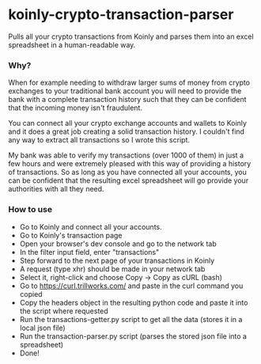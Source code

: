 # koinly-crypto-transaction-parser
Pulls all your crypto transactions from Koinly and parses them into an excel spreadsheet in a human-readable way. 

### Why? 
When for example needing to withdraw larger sums of money from crypto exchanges to your traditional bank account you
 will need to provide the bank with a complete transaction history such that they can be confident that the incoming money 
 isn't fraudulent. 
 
You can connect all your crypto exchange accounts and wallets to Koinly and it does a great job creating a solid transaction history.
I couldn't find any way to extract all transactions so I wrote this script.

My bank was able to verify my transactions (over 1000 of them) in just a few hours and were extremely pleased with this way of
providing a history of transactions. So as long as you have connected all your accounts, you can be confident that
the resulting excel spreadsheet will go provide your authorities with all they need.
 

### How to use
* Go  to Koinly and connect all your accounts. 
* Go to Koinly's transaction page
* Open your browser's dev console and go to the network tab
* In the filter input field, enter "transactions"
* Step forward to the next page of your transactions in Koinly
* A request (type xhr) should be made in your network tab
* Select it, right-click and choose Copy -> Copy as cURL (bash)
* Go to https://curl.trillworks.com/ and paste in the curl command you copied
* Copy the headers object in the resulting python code and paste it into the script where requested
* Run the transactions-getter.py script to get all the data (stores it in a local json file)
* Run the transaction-parser.py script (parses the stored json file into a spreadsheet)
* Done!